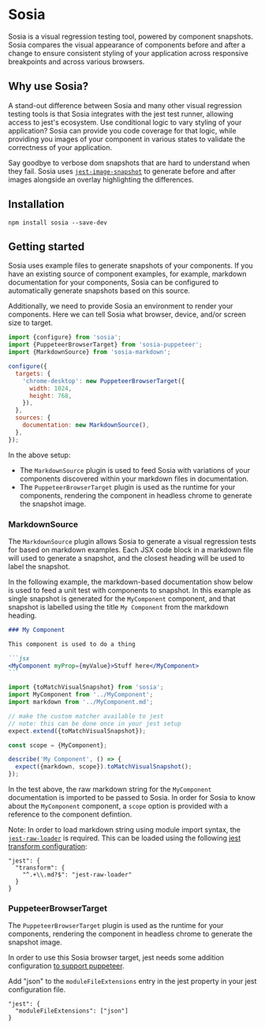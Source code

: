 # Sosia

Sosia is a visual regression testing tool, powered by component snapshots. Sosia compares the visual appearance of components before and after a change to ensure consistent styling of your application across responsive breakpoints and across various browsers.

## Why use Sosia?

A stand-out difference between Sosia and many other visual regression testing tools is that Sosia integrates with the jest test runner, allowing access to jest's ecosystem. Use conditional logic to vary styling of your application? Sosia can provide you code coverage for that logic, while providing you images of your component in various states to validate the correctness of your application.

Say goodbye to verbose dom snapshots that are hard to understand when they fail. Sosia uses [`jest-image-snapshot`](https://www.npmjs.com/package/jest-image-snapshot) to generate before and after images alongside an overlay highlighting the differences.

## Installation

```term
npm install sosia --save-dev
```

## Getting started

Sosia uses example files to generate snapshots of your components. If you have an existing source of component examples, for example, markdown documentation for your components, Sosia can be configured to automatically generate snapshots based on this source.

Additionally, we need to provide Sosia an environment to render your components. Here we can tell Sosia what browser, device, and/or screen size to target.

```js
import {configure} from 'sosia';
import {PuppeteerBrowserTarget} from 'sosia-puppeteer';
import {MarkdownSource} from 'sosia-markdown';

configure({
  targets: {
    'chrome-desktop': new PuppeteerBrowserTarget({
      width: 1024,
      height: 768,
    }),
  },
  sources: {
    documentation: new MarkdownSource(),
  },
});
```

In the above setup:

- The `MarkdownSource` plugin is used to feed Sosia with variations of your components discovered within your markdown files in documentation.
- The `PuppeteerBrowserTarget` plugin is used as the runtime for your components, rendering the component in headless chrome to generate the snapshot image.

### MarkdownSource

The `MarkdownSource` plugin allows Sosia to generate a visual regression tests for based on markdown examples. Each JSX code block in a markdown file will used to generate a snapshot, and the closest heading will be used to label the snapshot.

In the following example, the markdown-based documentation show below is used to feed a unit test with components to snapshot. In this example as single snapshot is generated for the `MyComponent` component, and that snapshot is labelled using the title `My Component` from the markdown heading.

````markdown
### My Component

This component is used to do a thing

```jsx
<MyComponent myProp={myValue}>Stuff here</MyComponent>
```
````

```jsx
import {toMatchVisualSnapshot} from 'sosia';
import MyComponent from '../MyComponent';
import markdown from '../MyComponent.md';

// make the custom matcher available to jest
// note: this can be done once in your jest setup
expect.extend({toMatchVisualSnapshot});

const scope = {MyComponent};

describe('My Component', () => {
  expect({markdown, scope}).toMatchVisualSnapshot();
});
```

In the test above, the raw markdown string for the `MyComponent` documentation is imported to be passed to Sosia. In order for Sosia to know about the `MyComponent` component, a `scope` option is provided with a reference to the component defintion.

Note: In order to load markdown string using module import syntax, the [`jest-raw-loader`](https://github.com/keplersj/jest-raw-loader) is required. This can be loaded using the following [jest transform configuration](https://jestjs.io/docs/en/configuration.html#transform-object-string-string):

```
"jest": {
  "transform": {
    "^.+\\.md?$": "jest-raw-loader"
  }
}
```

### PuppeteerBrowserTarget

The `PuppeteerBrowserTarget` plugin is used as the runtime for your components, rendering the component in headless chrome to generate the snapshot image.

In order to use this Sosia browser target, jest needs some addition configuration [to support puppeteer](https://github.com/GoogleChrome/puppeteer/issues/2754).

Add "json" to the `moduleFileExtensions` entry in the jest property in your jest configuration file.

```
"jest": {
  "moduleFileExtensions": ["json"]
}
```
